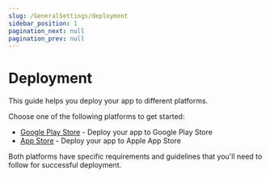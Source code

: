 ```yaml
---
slug: /GeneralSettings/deployment
sidebar_position: 1
pagination_next: null
pagination_prev: null
---
```


# Deployment

This guide helps you deploy your app to different platforms.

Choose one of the following platforms to get started:

- [Google Play Store](./playstore.md) - Deploy your app to Google Play Store
- [App Store](./appstore.md) - Deploy your app to Apple App Store

Both platforms have specific requirements and guidelines that you'll need to follow for successful deployment.

